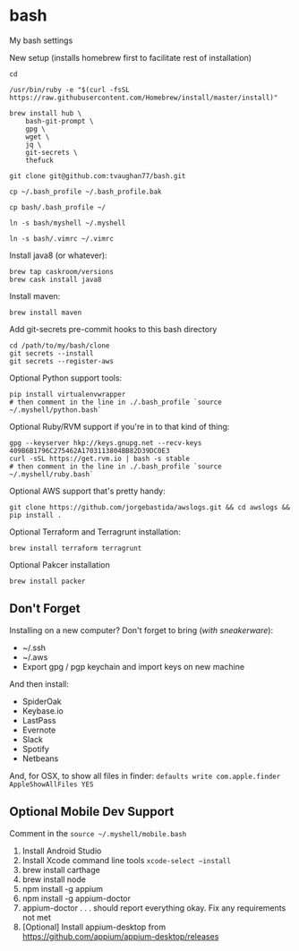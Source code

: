 # bash
My bash settings

New setup (installs homebrew first to facilitate rest of installation)
```
cd

/usr/bin/ruby -e "$(curl -fsSL https://raw.githubusercontent.com/Homebrew/install/master/install)"

brew install hub \
    bash-git-prompt \
    gpg \
    wget \
    jq \
    git-secrets \
    thefuck

git clone git@github.com:tvaughan77/bash.git

cp ~/.bash_profile ~/.bash_profile.bak

cp bash/.bash_profile ~/

ln -s bash/myshell ~/.myshell

ln -s bash/.vimrc ~/.vimrc
```

Install java8 (or whatever):
```
brew tap caskroom/versions
brew cask install java8
```

Install maven:
```
brew install maven
```

Add git-secrets pre-commit hooks to this bash directory
```
cd /path/to/my/bash/clone
git secrets --install
git secrets --register-aws
```

Optional Python support tools:
```
pip install virtualenvwrapper
# then comment in the line in ./.bash_profile `source ~/.myshell/python.bash`
```

Optional Ruby/RVM support if you're in to that kind of thing:
```
gpg --keyserver hkp://keys.gnupg.net --recv-keys 409B6B1796C275462A1703113804BB82D39DC0E3
curl -sSL https://get.rvm.io | bash -s stable
# then comment in the line in ./.bash_profile `source ~/.myshell/ruby.bash`
```

Optional AWS support that's pretty handy:
```
git clone https://github.com/jorgebastida/awslogs.git && cd awslogs && pip install .
```

Optional Terraform and Terragrunt installation:
```
brew install terraform terragrunt
```

Optional Pakcer installation
```
brew install packer
```

## Don't Forget
Installing on a new computer?  Don't forget to bring (*with sneakerware*):

* ~/.ssh
* ~/.aws
* Export gpg / pgp keychain and import keys on new machine

And then install:
* SpiderOak
* Keybase.io
* LastPass
* Evernote
* Slack
* Spotify
* Netbeans

And, for OSX, to show all files in finder: `defaults write com.apple.finder AppleShowAllFiles YES`

## Optional Mobile Dev Support
Comment in the `source ~/.myshell/mobile.bash`
1. Install Android Studio
2. Install Xcode command line tools `xcode-select —install`
3. brew install carthage
4. brew install node
5. npm install -g appium
6. npm install -g appium-doctor
7. appium-doctor  . . . should report everything okay.  Fix any requirements not met
8. [Optional] Install appium-desktop from https://github.com/appium/appium-desktop/releases
